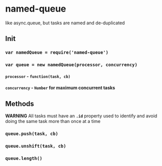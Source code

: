 # named-queue
like async.queue, but tasks are named and de-duplicated

## Init


### ``var namedQueue = require('named-queue')``
### ``var queue = new namedQueue(processor, concurrency)``

#### `processor` - `function(task, cb)`

#### `concurrency` - `Number` for maximum concurrent tasks

## Methods

**WARNING** All tasks must have an **`.id`** property used to identify and avoid doing the same task more than once at a time

### ``queue.push(task, cb)``

### ``queue.unshift(task, cb)``

### ``queue.length()``